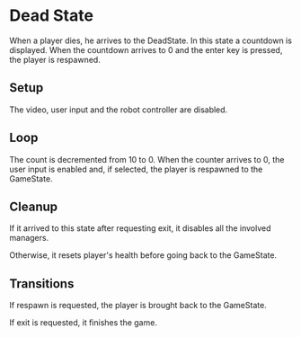 # Dead State
When a player dies, he arrives to the DeadState. In this state a countdown is displayed. When the countdown arrives to 0 and the enter key is pressed, the player is respawned.


## Setup
The video, user input and the robot controller are disabled.

## Loop
The count is decremented from 10 to 0. When the counter arrives to 0, the user input is enabled and, if selected, the player is respawned to the GameState.

## Cleanup
If it arrived to this state after requesting exit, it disables all the involved managers.

Otherwise, it resets player's health before going back to the GameState.

## Transitions
If respawn is requested, the player is brought back to the GameState.

If exit is requested, it finishes the game.